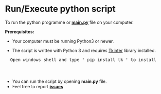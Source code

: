# Run/Execute python script

 To run the python programme or <b>[main.py](main.py)</b> file on your computer. </br>
 
<b> Prerequisites:</b>

* Your computer must be running Python3 or newer.

* The script is written with Python 3 and requires [Tkinter](https://docs.python.org/3/library/tkinter.html) library installed. </br>
<pre>
  Open windows shell and type ' pip install tk ' to install Tkinter library 
 </pre>
#
* You can run the script by opening <b> main.py</b> file.
* Feel free to report <b>[issues](https://github.com/Abhijeetbyte/Volume-Calculator/issues/new)</b>
 

